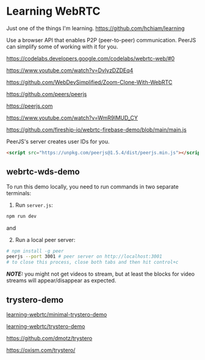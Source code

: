# Learning WebRTC

Just one of the things I'm learning. https://github.com/hchiam/learning

Use a browser API that enables P2P (peer-to-peer) communication. PeerJS can simplify some of working with it for you.

https://codelabs.developers.google.com/codelabs/webrtc-web/#0

https://www.youtube.com/watch?v=DvlyzDZDEq4

https://github.com/WebDevSimplified/Zoom-Clone-With-WebRTC

https://github.com/peers/peerjs

https://peerjs.com

https://www.youtube.com/watch?v=WmR9IMUD_CY

https://github.com/fireship-io/webrtc-firebase-demo/blob/main/main.js

PeerJS's server creates user IDs for you.

```html
<script src="https://unpkg.com/peerjs@1.5.4/dist/peerjs.min.js"></script>
```

## webrtc-wds-demo

To run this demo locally, you need to run commands in two separate terminals:

1. Run `server.js`:

```sh
npm run dev
```

and

2. Run a local peer server:

```sh
# npm install -g peer
peerjs --port 3001 # peer server on http://localhost:3001
# to close this process, close both tabs and then hit control+c
```

_**NOTE:**_ you might not get videos to stream, but at least the blocks for video streams will appear/disappear as expected.

## trystero-demo

[learning-webrtc/minimal-trystero-demo](https://github.com/hchiam/learning-webrtc/tree/main/minimal-trystero-demo)

[learning-webrtc/trystero-demo](https://github.com/hchiam/learning-webrtc/tree/main/trystero-demo)

https://github.com/dmotz/trystero

https://oxism.com/trystero/
